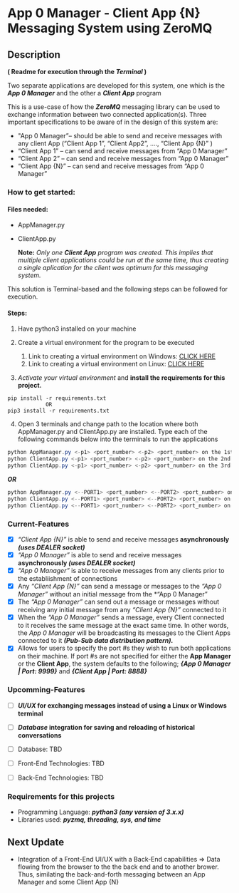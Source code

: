 # App 0 Manager - Client App {N} Messaging System using ZeroMQ

## Description 
**( Readme for execution through the ***Terminal*** )**

Two separate applications are developed for this system, one which is the ***App 0 Manager*** and the other a ***Client App*** program

This is a use-case of how the ***ZeroMQ*** messaging library can be used to exchange information between two connected application(s). Three important specifications to be aware of in the design of this system are:

* "App 0 Manager”– should be able to send and receive messages with any client App (“Client App 1”, “Client App2”, ...., “Client App {N}” )
* “Client App 1” – can send and receive messages from “App 0 Manager”
* “Client App 2” – can send and receive messages from “App 0 Manager”
* “Client App {N}” – can send and receive messages from “App 0 Manager”

### How to get started:
#### Files needed:
  * AppManager.py
  * ClientApp.py

      **Note:** *Only one **Client App** program was created. This implies that multiple client applications could be run at the same time, thus creating a single aplication for the client was optimum for this messaging system.*

  This solution is Terminal-based and the following steps can be followed for execution.

  #### Steps:
  1. Have python3 installed on your machine
  2. Create a virtual environment for the program to be executed
      1. Link to creating a virtual environment on Windows: [CLICK HERE](https://linuxhint.com/python-requirements-txt-file/ "Windows link")
      2. Link to creating a virtual environment on Linux: [CLICK HERE](https://mothergeo-py.readthedocs.io/en/latest/development/how-to/venv.html "Linux link")

  3. *Activate your virtual environment* and **install the requirements for this project.** 
  ```
  pip install -r requirements.txt
              OR
  pip3 install -r requirements.txt
  ```
  4. Open 3 terminals and change path to the location where both AppManager.py and ClientApp.py are installed. Type each of the following commands below into the terminals to run the applications
  ```powershell 
  python AppManager.py <-p1> <port_number> <-p2> <port_number> on the 1st terminal
  python ClientApp.py <-p1> <port_number> <-p2> <port_number> on the 2nd terminal
  python ClientApp.py <-p1> <port_number> <-p2> <port_number> on the 3rd terminal
  ```
***OR***
  ```powershell 
  python AppManager.py <--PORT1> <port_number> <--PORT2> <port_number> on the 1st terminal
  python ClientApp.py <--PORT1> <port_number> <--PORT2> <port_number> on the 2nd terminal
  python ClientApp.py <--PORT1> <port_number> <--PORT2> <port_number> on the 3rd terminal
  ```



### Current-Features
- [x] *“Client App {N}”* is able to send and receive messages **asynchronously *(uses DEALER socket)***
- [x] *“App 0 Manager”* is able to send and receive messages __asynchronously *(uses DEALER socket)*__
- [x] *“App 0 Manager”* is able to receive messages from any clients prior to the establiishment of connections
- [x] Any *“Client App {N}”* can send a message or messages to the *“App 0 Manager”* without an initial message from the *“App 0 Manager”
- [x] The *“App 0 Manager”* can send out a message or messages without receiving any initial message from any *“Client App {N}”* connected to it
- [x] When the *“App 0 Manager”* sends a message, every Client connected to it receives the same message at the exact same time. In other words, the *App 0 Manager* will be broadcasting its messages to the Client Apps connected to it ***(Pub-Sub data distribution pattern).***
- [x] Allows for users to specify the port #s they wish to run both applications on their machine. If port #s are not specified for either the **App Manager** or the **Client App**, the system defaults to the following; ***{App 0 Manager | Port: 9999}*** and ***{Client App | Port: 8888}***

### Upcomming-Features
- [ ] ***UI/UX* for exchanging messages instead of using a Linux or Windows terminal**
- [ ] ***Database* integration for saving and reloading of historical conversations**
- [ ] Database: TBD
- [ ] Front-End Technologies: TBD 
- [ ] Back-End Technologies: TBD


### Requirements for this projects
  * Programming Language: ***python3 (any version of 3.x.x)***
  * Libraries used: ***pyzmq, threading, sys, and time***


## Next Update
* Integration of a Front-End UI/UX with a Back-End capabilities => Data flowing from the browser to the the back end and to another brower. Thus, similating the back-and-forth messaging between an App Manager and some Client App {N}